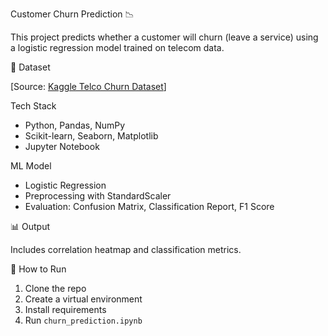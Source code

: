 Customer Churn Prediction 📉

This project predicts whether a customer will churn (leave a service) using a logistic regression model trained on telecom data.

📁 Dataset

[Source: [Kaggle Telco Churn Dataset](https://www.kaggle.com/blastchar/telco-customer-churn)]

Tech Stack

- Python, Pandas, NumPy
- Scikit-learn, Seaborn, Matplotlib
- Jupyter Notebook

ML Model

- Logistic Regression
- Preprocessing with StandardScaler
- Evaluation: Confusion Matrix, Classification Report, F1 Score

📊 Output

Includes correlation heatmap and classification metrics.

🏁 How to Run

1. Clone the repo  
2. Create a virtual environment  
3. Install requirements  
4. Run `churn_prediction.ipynb`
 

